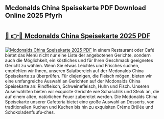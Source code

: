 ## Mcdonalds China Speisekarte PDF Download Online 2025 Pfyrh

# <h2><a href="http://gcbj50.nevu.top/?p=Mcdonalds+China+Speisekarte">🔗 👉🔴 Mcdonalds China Speisekarte 2025 PDF</a></h2>

[![Mcdonalds China Speisekarte 2025 PDF](https://i.imgur.com/dBaPXMq.png)](http://gcbj50.nevu.top/?p=Mcdonalds+China+Speisekarte)
In einem Restaurant oder Café bietet das Menü nicht nur eine Liste der angebotenen Gerichte, sondern auch die Möglichkeit, ein köstliches und für Ihren Geschmack geeignetes Gericht zu wählen. Wenn Sie etwas Leichtes und Frisches suchen, empfehlen wir Ihnen, unseren Salatbereich auf der Mcdonalds China Speisekarte zu überprüfen. Für diejenigen, die Fleisch mögen, bieten wir eine umfangreiche Auswahl an Gerichten auf der Mcdonalds China Speisekarte an: Rindfleisch, Schweinefleisch, Huhn und Fisch. Unseren Auserwählten bieten wir exquisite Gerichte wie Schaschlik und Steak an, die auf einem alten, natürlichen Feuer zubereitet werden. Die Mcdonalds China Speisekarte unserer Cafeteria bietet eine große Auswahl an Desserts, von traditionellen Kuchen und Kuchen bis hin zu exquisiten Crème Brûlée und Schokoladenfuufu-ches.
